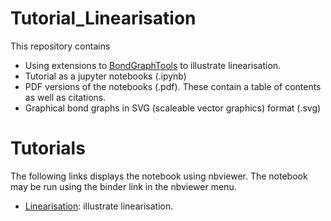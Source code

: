 # Tutorial_Linearisation
This repository contains
- Using extensions to
  [BondGraphTools](https://pypi.org/project/BondGraphTools/) to
  illustrate linearisation.
- Tutorial as a jupyter notebooks (.ipynb)
- PDF versions of the notebooks (.pdf). These contain a table of contents as well as citations.
- Graphical bond graphs in SVG (scaleable vector graphics) format
  (.svg)
  
# Tutorials
The following links displays the notebook using nbviewer. The
notebook may be run using the binder link in the nbviewer menu.
- [Linearisation](https://nbviewer.jupyter.org/github/gawthrop/Tutorial_Linearisation/blob/main/Linearisation.ipynb): illustrate linearisation.

